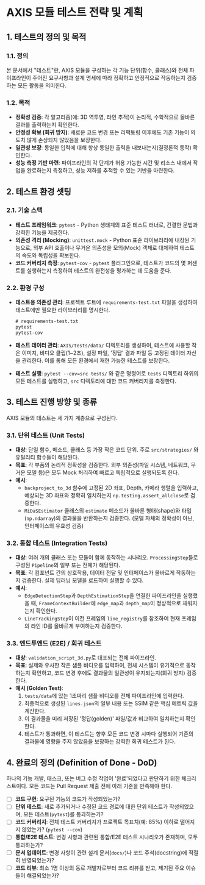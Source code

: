 # AXIS 모듈 테스트 전략 및 계획

## 1. 테스트의 정의 및 목적

### 1.1. 정의

본 문서에서 "테스트"란, AXIS 모듈을 구성하는 각 기능 단위(함수, 클래스)와 전체 파이프라인이 주어진 요구사항과 설계 명세에 따라 정확하고 안정적으로 작동하는지 검증하는 모든 활동을 의미한다.

### 1.2. 목적

- **정확성 검증**: 각 알고리즘(예: 3D 역투영, 라인 추적)이 논리적, 수학적으로 올바른 결과를 출력하는지 확인한다.
- **안정성 확보 (회귀 방지)**: 새로운 코드 변경 또는 리팩토링 이후에도 기존 기능이 의도치 않게 손상되지 않았음을 보장한다.
- **일관성 보장**: 동일한 입력에 대해 항상 동일한 출력을 내보내는지(결정론적 동작) 확인한다.
- **성능 측정 기반 마련**: 파이프라인의 각 단계가 허용 가능한 시간 및 리소스 내에서 작업을 완료하는지 측정하고, 성능 저하를 추적할 수 있는 기반을 마련한다.

## 2. 테스트 환경 셋팅

### 2.1. 기술 스택

- **테스트 프레임워크**: `pytest` - Python 생태계의 표준 테스트 러너로, 간결한 문법과 강력한 기능을 제공한다.
- **의존성 격리 (Mocking)**: `unittest.mock` - Python 표준 라이브러리에 내장된 기능으로, 외부 API 호출이나 무거운 의존성을 모의(Mock) 객체로 대체하여 테스트의 속도와 독립성을 확보한다.
- **코드 커버리지 측정**: `pytest-cov` - `pytest` 플러그인으로, 테스트가 코드의 몇 퍼센트를 실행하는지 측정하여 테스트의 완전성을 평가하는 데 도움을 준다.

### 2.2. 환경 구성

- **테스트용 의존성 관리**: 프로젝트 루트에 `requirements-test.txt` 파일을 생성하여 테스트에만 필요한 라이브러리를 명시한다.
  ```txt
  # requirements-test.txt
  pytest
  pytest-cov
  ```

- **테스트 데이터 관리**: `AXIS/tests/data/` 디렉토리를 생성하여, 테스트에 사용할 작은 이미지, 비디오 클립(1~2초), 설정 파일, '정답' 결과 파일 등 고정된 데이터 자산을 관리한다. 이를 통해 모든 환경에서 재현 가능한 테스트를 보장한다.

- **테스트 실행**: `pytest --cov=src tests/` 와 같은 명령어로 `tests` 디렉토리 하위의 모든 테스트를 실행하고, `src` 디렉토리에 대한 코드 커버리지를 측정한다.

## 3. 테스트 진행 방향 및 종류

AXIS 모듈의 테스트는 세 가지 계층으로 구성된다.

### 3.1. 단위 테스트 (Unit Tests)

- **대상**: 단일 함수, 메소드, 클래스 등 가장 작은 코드 단위. 주로 `src/strategies/` 와 유틸리티 함수들이 해당된다.
- **목표**: 각 부품의 논리적 정확성을 검증한다. 외부 의존성(파일 시스템, 네트워크, 무거운 모델 등)은 모두 Mock 처리하여 빠르고 독립적으로 실행되도록 한다.
- **예시**:
    - `backproject_to_3d` 함수에 고정된 2D 좌표, Depth, 카메라 행렬을 입력하고, 예상되는 3D 좌표와 정확히 일치하는지 `np.testing.assert_allclose`로 검증한다.
    - `MiDaSEstimator` 클래스의 `estimate` 메소드가 올바른 형태(shape)와 타입(`np.ndarray`)의 결과물을 반환하는지 검증한다. (모델 자체의 정확성이 아닌, 인터페이스의 유효성 검증)

### 3.2. 통합 테스트 (Integration Tests)

- **대상**: 여러 개의 클래스 또는 모듈이 함께 동작하는 시나리오. `ProcessingStep`들로 구성된 `Pipeline`의 일부 또는 전체가 해당된다.
- **목표**: 각 컴포넌트 간의 상호작용, 데이터 전달 및 인터페이스가 올바르게 작동하는지 검증한다. 실제 딥러닝 모델을 로드하여 실행할 수 있다.
- **예시**:
    - `EdgeDetectionStep`과 `DepthEstimationStep`을 연결한 파이프라인을 실행했을 때, `FrameContextBuilder`에 `edge_map`과 `depth_map`이 정상적으로 채워지는지 확인한다.
    - `LineTrackingStep`이 이전 프레임의 `line_registry`를 참조하여 현재 프레임의 라인 ID를 올바르게 부여하는지 검증한다.

### 3.3. 엔드투엔드 (E2E) / 회귀 테스트

- **대상**: `validation_script_3d.py`로 대표되는 전체 파이프라인.
- **목표**: 실제와 유사한 작은 샘플 비디오를 입력하여, 전체 시스템이 유기적으로 동작하는지 확인하고, 코드 변경 후에도 결과물의 일관성이 유지되는지(회귀 방지) 검증한다.
- **예시 (Golden Test)**:
    1.  `tests/data`에 있는 1초짜리 샘플 비디오를 전체 파이프라인에 입력한다.
    2.  최종적으로 생성된 `lines.json`의 일부 내용 또는 SSIM 같은 핵심 메트릭 값을 계산한다.
    3.  이 결과물을 미리 저장된 '정답(golden)' 파일/값과 비교하여 일치하는지 확인한다.
    4.  테스트가 통과하면, 이 테스트는 향후 모든 코드 변경 시마다 실행되어 기존의 결과물에 영향을 주지 않았음을 보장하는 강력한 회귀 테스트가 된다.

## 4. 완료의 정의 (Definition of Done - DoD)

하나의 기능 개발, 태스크, 또는 버그 수정 작업이 '완료'되었다고 판단하기 위한 체크리스트이다. 모든 코드는 Pull Request 제출 전에 아래 기준을 만족해야 한다.

- [ ] **코드 구현**: 요구된 기능의 코드가 작성되었는가?
- [ ] **단위 테스트**: 새로 추가되거나 수정된 코드 경로에 대한 단위 테스트가 작성되었으며, 모든 테스트(`pytest`)를 통과하는가?
- [ ] **코드 커버리지**: 전체 테스트 커버리지가 프로젝트 목표치(예: 85%) 이하로 떨어지지 않았는가? (`pytest --cov`)
- [ ] **통합/E2E 테스트**: 변경 사항과 관련된 통합/E2E 테스트 시나리오가 존재하며, 모두 통과하는가?
- [ ] **문서 업데이트**: 변경 사항이 관련 설계 문서(`docs/`)나 코드 주석(docstring)에 적절히 반영되었는가?
- [ ] **코드 리뷰**: 최소 1명 이상의 동료 개발자로부터 코드 리뷰를 받고, 제기된 주요 이슈들이 해결되었는가?
